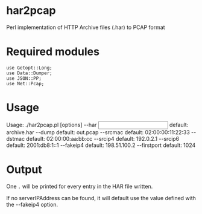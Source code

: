 # har2pcap
Perl implementation of HTTP Archive files (.har) to PCAP format

# Required modules

```
use Getopt::Long;
use Data::Dumper;
use JSON::PP;
use Net::Pcap;
```

# Usage

Usage: ./har2pcap.pl [options]
        --har <input file>                      default: archive.har
	--dump <output file>                    default: out.pcap
	--srcmac <source MAC address>           default: 02:00:00:11:22:33
	--dstmac <destination MAC address>      default: 02:00:00:aa:bb:cc
	--srcip4 <source IPv4 address>          default: 192.0.2.1
	--srcip6 <source IPv6 address>          default: 2001:db8:1::1
	--fakeip4 <destination IPv4 address>    default: 198.51.100.2
	--firstport <first TCP port>            default: 1024

# Output

One ```.``` will be printed for every entry in the HAR file written.

If no serverIPAddress can be found, it will default use the value
defined with the --fakeip4 option.
